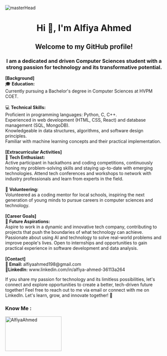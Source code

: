 ![masterHead](https://mir-s3-cdn-cf.behance.net/project_modules/max_1200/54b6c068097599.5b50bca476b9b.gif)
<h1 align="center">Hi 👋, I'm Alfiya Ahmed</h1>
<h2 align="center">Welcome to my GitHub profile! </h2>
  <h3 align="center">I am a dedicated and driven Computer Sciences student with a strong passion for technology and its transformative potential.
</h3>
<b>[Background] </b>
<br>
🎓 <b>Education:</b>
<br>
Currently pursuing a Bachelor's degree in Computer Sciences at HVPM COET.
<br>
<br>
💻 <b>Technical Skills:</b>
<br>
Proficient in programming languages: Python, C, C++.
<br>
Experienced in web development (HTML, CSS, React) and database management (SQL, MongoDB).
<br>
Knowledgeable in data structures, algorithms, and software design principles.
<br>
Familiar with machine learning concepts and their practical implementation.
<br>
<br>
<b>[Extracurricular Activities]</b>
<br>
🌱 <b>Tech Enthusiast:</b>
<br>
Active participant in hackathons and coding competitions, continuously honing my problem-solving skills and staying up-to-date with emerging technologies.
Attend tech conferences and workshops to network with industry professionals and learn from experts in the field.
<br>
<br>
🤝 <b>Volunteering:</b>
<br>
Volunteered as a coding mentor for local schools, inspiring the next generation of young minds to pursue careers in computer sciences and technology.
<br>
<br>
<b>[Career Goals]</b>
<br>
🎯<b>
  Future Aspirations:
</b>
<br>
Aspire to work in a dynamic and innovative tech company, contributing to projects that push the boundaries of what technology can achieve.
Passionate about using AI and technology to solve real-world problems and improve people's lives.
Open to internships and opportunities to gain practical experience in software development and data analysis.
<br>
<br>
<b>[Contact]</b>
<br>
📧<b>
  Email:
</b> alfiyaahmed198@gmail.com
<br>
🔗<b>LinkedIn:</b> www.linkedin.com/in/alfiya-ahmed-36113a264
<br>

If you share my passion for technology and its limitless possibilities, let's connect and explore opportunities to create a better, tech-driven future together! Feel free to reach out to me via email or connect with me on LinkedIn. Let's learn, grow, and innovate together! 🚀

<h3 align="left">Know Me :</h3>
<p><a href="https://www.linkedin.com/in/alfiya-ahmed-36113a264/"> <img align="left" src="https://upload.wikimedia.org/wikipedia/commons/thumb/c/ca/LinkedIn_logo_initials.png/800px-LinkedIn_logo_initials.png" height="110" width="180" alt="AlfiyaAhmed" /></a></p><br><br>

